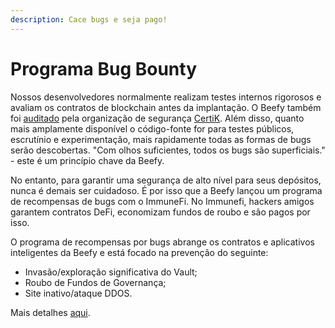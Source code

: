 ```yaml
---
description: Cace bugs e seja pago!
---
```


# Programa Bug Bounty

Nossos desenvolvedores normalmente realizam testes internos rigorosos e avaliam os contratos de blockchain antes da implantação. O Beefy também foi [auditado](https://github.com/beefyfinance/beefy-audits) pela organização de segurança [CertiK](https://www.certik.com/projects/beefyfinance). Além disso, quanto mais amplamente disponível o código-fonte for para testes públicos, escrutínio e experimentação, mais rapidamente todas as formas de bugs serão descobertas. "Com olhos suficientes, todos os bugs são superficiais." - este é um princípio chave da Beefy.

No entanto, para garantir uma segurança de alto nível para seus depósitos, nunca é demais ser cuidadoso. É por isso que a Beefy lançou um programa de recompensas de bugs com o ImmuneFi. No Immunefi, hackers amigos garantem contratos DeFi, economizam fundos de roubo e são pagos por isso.

O programa de recompensas por bugs abrange os contratos e aplicativos inteligentes da Beefy e está focado na prevenção do seguinte:

* Invasão/exploração significativa do Vault;
* Roubo de Fundos de Governança;
* Site inativo/ataque DDOS.

Mais detalhes [aqui](https://immunefi.com/bounty/beefyfinance/).
